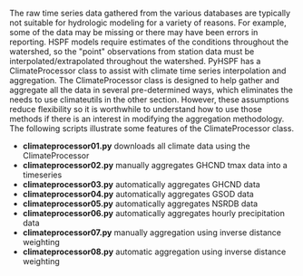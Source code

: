 The raw time series data gathered from the various databases are typically not suitable for hydrologic modeling for a variety of reasons. For example, some of the data may be missing or there may have been errors in reporting. HSPF models require estimates of the conditions throughout the watershed, so the "point" observations from station data must be interpolated/extrapolated throughout the watershed. PyHSPF has a ClimateProcessor class to assist with climate time series interpolation and aggregation. The ClimateProcessor class is designed to help gather and aggregate all the data in several pre-determined ways, which eliminates the needs to use climateutils in the other section. However, these assumptions reduce flexibility so it is worthwhile to understand how to use those methods if there is an interest in modifying the aggregation methodology. The following scripts illustrate some features of the ClimateProcessor class. 

- **climateprocessor01.py** downloads all climate data using the ClimateProcessor
- **climateprocessor02.py** manually aggregates GHCND tmax data into a timeseries
- **climateprocessor03.py** automatically aggregates GHCND data
- **climateprocessor04.py** automatically aggregates GSOD data
- **climateprocessor05.py** automatically aggregates NSRDB data
- **climateprocessor06.py** automatically aggregates hourly precipitation data
- **climateprocessor07.py** manually aggregation using inverse distance weighting
- **climateprocessor08.py** automatic aggregation using inverse distance weighting
